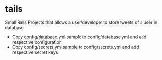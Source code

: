 # tails

Small Rails Projects that allows a user/developer to store tweets of a user in database

* Copy config/database.yml.sample to config/database.yml and add respective configuration
* Copy config/secrets.yml.sample to config/secrets.yml and add respective secret keys